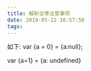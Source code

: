 ```yaml
---
title: 解析全等注意事项
date: 2019-05-22 16:57:50
tags:
---
```


如下:
var {a = 0} = {a:null};

var {a=1} = {a: undefined}